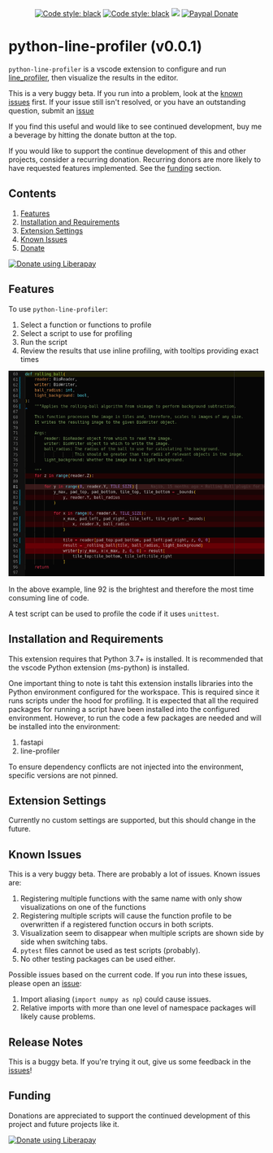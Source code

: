 <p align="center">
<a href="https://opensource.org/licenses/MIT"><img alt="Code style: black" src="https://img.shields.io/badge/License-MIT-red?style=flat-square"></a>
<a href="https://github.com/psf/black"><img alt="Code style: black" src="https://img.shields.io/badge/code%20style-black-000000?style=flat-square"></a>
<a href="https://liberapay.com/nicholas-schaub/donate"><img src="https://img.shields.io/liberapay/receives/nicholas-schaub.svg?style=flat-square&logo=liberapay"></a>
<a href="https://www.paypal.com/donate/?business=BJ5E2X66MKSAL&no_recurring=0&currency_code=USD"><img alt="Paypal Donate" src="https://www.paypalobjects.com/en_US/i/btn/btn_donate_SM.gif"/></a>
</p>

# python-line-profiler (v0.0.1)

`python-line-profiler` is a vscode extension to configure and run [line_profiler](https://github.com/pyutils/line_profiler#installation), then visualize the results in the editor.

This is a very buggy beta. If you run into a problem, look at the [known issues](#known-issues) first. If your issue still isn't resolved, or you have an outstanding question, submit an [issue](https://github.com/PerpetualHelp/python-line-profiler/issues)

If you find this useful and would like to see continued development, buy me a beverage by hitting the donate button at the top.

If you would like to support the continue development of this and other projects, consider a recurring donation. Recurring donors are more likely to have requested features implemented. See the [funding](#funding) section.

## Contents

1. [Features](#features)
2. [Installation and Requirements](#installation-and-requirements)
3. [Extension Settings](#extension-settings)
3. [Known Issues](#known-issues)
4. [Donate](#funding)

<a href="https://liberapay.com/nicholas-schaub/donate"><img alt="Donate using Liberapay" src="https://liberapay.com/assets/widgets/donate.svg"></a>

## Features

To use `python-line-profiler`:
1. Select a function or functions to profile
2. Select a script to use for profiling
3. Run the script
4. Review the results that use inline profiling, with tooltips providing exact times

![feature X](images/highlight.png)

In the above example, line 92 is the brightest and therefore the most time consuming line of code.

A test script can be used to profile the code if it uses `unittest`.

## Installation and Requirements

This extension requires that Python 3.7+ is installed. It is recommended that the vscode Python extension (ms-python) is installed.

One important thing to note is taht this extension installs libraries into the Python environment configured for the workspace. This is required since it runs scripts under the hood for profiling. It is expected that all the required packages for running a script have been installed into the configured environment. However, to run the code a few packages are needed and will be installed into the environment:
1. fastapi
2. line-profiler

To ensure dependency conflicts are not injected into the environment, specific versions are not pinned.

## Extension Settings

Currently no custom settings are supported, but this should change in the future.

## Known Issues

This is a very buggy beta. There are probably a lot of issues. Known issues are:
1. Registering multiple functions with the same name with only show visualizations on one of the functions
2. Registering multiple scripts will cause the function profile to be overwritten if a registered function occurs in both scripts.
3. Visualization seem to disappear when multiple scripts are shown side by side when switching tabs.
4. `pytest` files cannot be used as test scripts (probably).
5. No other testing packages can be used either.

Possible issues based on the current code. If you run into these issues, please open an [issue](https://github.com/PerpetualHelp/python-line-profiler/issues):
1. Import aliasing (`import numpy as np`) could cause issues.
2. Relative imports with more than one level of namespace packages will likely cause problems.

## Release Notes

This is a buggy beta. If you're trying it out, give us some feedback in the [issues](https://github.com/PerpetualHelp/python-line-profiler/issues)!

## Funding

Donations are appreciated to support the continued development of this project and future projects like it.

<a href="https://liberapay.com/nicholas-schaub/donate"><img alt="Donate using Liberapay" src="https://liberapay.com/assets/widgets/donate.svg"></a>
